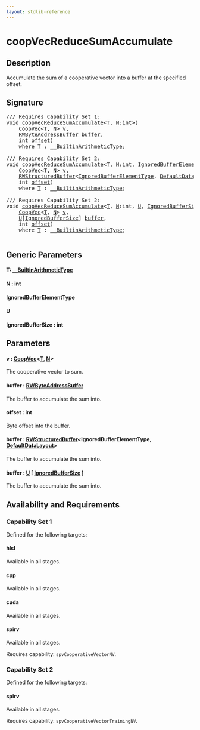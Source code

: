 ```yaml
---
layout: stdlib-reference
---
```


# coopVecReduceSumAccumulate

## Description

Accumulate the sum of a cooperative vector into a buffer at the specified offset.



## Signature 

<pre>
/// Requires Capability Set 1:
<span class="code_keyword">void</span> <a href="coopvecreducesumaccumulate-47dg.md">coopVecReduceSumAccumulate</a>&lt;<a href="coopvecreducesumaccumulate-47dg.md#typeparam-T" class="code_type">T</a>, <a href="coopvecreducesumaccumulate-47dg.md#decl-N" class="code_var">N</a>:<span class="code_keyword">int</span>&gt;(
    <a href="../types/coopvec-04/index.md" class="code_type">CoopVec</a>&lt;<a href="coopvecreducesumaccumulate-47dg.md#typeparam-T" class="code_type">T</a>, <a href="coopvecreducesumaccumulate-47dg.md#decl-N" class="code_var">N</a>&gt; <a href="coopvecreducesumaccumulate-47dg.md#decl-v" class="code_param">v</a>,
    <a href="../types/rwbyteaddressbuffer-0126d/index.md" class="code_type">RWByteAddressBuffer</a> <a href="coopvecreducesumaccumulate-47dg.md#decl-buffer" class="code_param">buffer</a>,
    <span class="code_keyword">int</span> <a href="coopvecreducesumaccumulate-47dg.md#decl-offset" class="code_param">offset</a>)
    <span class='code_keyword'>where</span> <a href="coopvecreducesumaccumulate-47dg.md#typeparam-T" class="code_type">T</a> : <a href="../interfaces/0_builtinarithmetictype-029j/index.md" class="code_type">__BuiltinArithmeticType</a>;

/// Requires Capability Set 2:
<span class="code_keyword">void</span> <a href="coopvecreducesumaccumulate-47dg.md">coopVecReduceSumAccumulate</a>&lt;<a href="coopvecreducesumaccumulate-47dg.md#typeparam-T" class="code_type">T</a>, <a href="coopvecreducesumaccumulate-47dg.md#decl-N" class="code_var">N</a>:<span class="code_keyword">int</span>, <a href="coopvecreducesumaccumulate-47dg.md#typeparam-IgnoredBufferElementType" class="code_type">IgnoredBufferElementType</a>&gt;(
    <a href="../types/coopvec-04/index.md" class="code_type">CoopVec</a>&lt;<a href="coopvecreducesumaccumulate-47dg.md#typeparam-T" class="code_type">T</a>, <a href="coopvecreducesumaccumulate-47dg.md#decl-N" class="code_var">N</a>&gt; <a href="coopvecreducesumaccumulate-47dg.md#decl-v" class="code_param">v</a>,
    <a href="../types/rwstructuredbuffer-012c/index.md" class="code_type">RWStructuredBuffer</a>&lt;<a href="coopvecreducesumaccumulate-47dg.md#typeparam-IgnoredBufferElementType" class="code_type">IgnoredBufferElementType</a>, <a href="../types/defaultdatalayout-07b/index.md" class="code_type">DefaultDataLayout</a>&gt; <a href="coopvecreducesumaccumulate-47dg.md#decl-buffer" class="code_param">buffer</a>,
    <span class="code_keyword">int</span> <a href="coopvecreducesumaccumulate-47dg.md#decl-offset" class="code_param">offset</a>)
    <span class='code_keyword'>where</span> <a href="coopvecreducesumaccumulate-47dg.md#typeparam-T" class="code_type">T</a> : <a href="../interfaces/0_builtinarithmetictype-029j/index.md" class="code_type">__BuiltinArithmeticType</a>;

/// Requires Capability Set 2:
<span class="code_keyword">void</span> <a href="coopvecreducesumaccumulate-47dg.md">coopVecReduceSumAccumulate</a>&lt;<a href="coopvecreducesumaccumulate-47dg.md#typeparam-T" class="code_type">T</a>, <a href="coopvecreducesumaccumulate-47dg.md#decl-N" class="code_var">N</a>:<span class="code_keyword">int</span>, <a href="coopvecreducesumaccumulate-47dg.md#typeparam-U" class="code_type">U</a>, <a href="coopvecreducesumaccumulate-47dg.md#decl-IgnoredBufferSize" class="code_var">IgnoredBufferSize</a>:<span class="code_keyword">int</span>&gt;(
    <a href="../types/coopvec-04/index.md" class="code_type">CoopVec</a>&lt;<a href="coopvecreducesumaccumulate-47dg.md#typeparam-T" class="code_type">T</a>, <a href="coopvecreducesumaccumulate-47dg.md#decl-N" class="code_var">N</a>&gt; <a href="coopvecreducesumaccumulate-47dg.md#decl-v" class="code_param">v</a>,
    <a href="coopvecreducesumaccumulate-47dg.md#typeparam-U" class="code_type">U</a>[<a href="coopvecreducesumaccumulate-47dg.md#decl-IgnoredBufferSize" class="code_var">IgnoredBufferSize</a>] <a href="coopvecreducesumaccumulate-47dg.md#decl-buffer" class="code_param">buffer</a>,
    <span class="code_keyword">int</span> <a href="coopvecreducesumaccumulate-47dg.md#decl-offset" class="code_param">offset</a>)
    <span class='code_keyword'>where</span> <a href="coopvecreducesumaccumulate-47dg.md#typeparam-T" class="code_type">T</a> : <a href="../interfaces/0_builtinarithmetictype-029j/index.md" class="code_type">__BuiltinArithmeticType</a>;

</pre>

## Generic Parameters

####  <a id="typeparam-T"></a>T: [\_\_BuiltinArithmeticType](../interfaces/0_builtinarithmetictype-029j/index.md)
####  <a id="decl-N"></a>N  : int
####  <a id="typeparam-IgnoredBufferElementType"></a>IgnoredBufferElementType
####  <a id="typeparam-U"></a>U
####  <a id="decl-IgnoredBufferSize"></a>IgnoredBufferSize  : int

## Parameters

####  <a id="decl-v"></a>v  : [CoopVec](../types/coopvec-04/index.md)\<[T](../types/coopvec-04/index.md#typeparam-T), [N](../types/coopvec-04/index.md#decl-N)\>
The cooperative vector to sum.

####  <a id="decl-buffer"></a>buffer  : [RWByteAddressBuffer](../types/rwbyteaddressbuffer-0126d/index.md)
The buffer to accumulate the sum into.

####  <a id="decl-offset"></a>offset  : int
Byte offset into the buffer.

####  <a id="decl-buffer"></a>buffer  : [RWStructuredBuffer](../types/rwstructuredbuffer-012c/index.md)\<IgnoredBufferElementType, [DefaultDataLayout](../types/defaultdatalayout-07b/index.md)\>
The buffer to accumulate the sum into.

####  <a id="decl-buffer"></a>buffer  : [U](coopvecreducesumaccumulate-47dg.md#typeparam-U) \[ [IgnoredBufferSize](coopvecreducesumaccumulate-47dg.md#decl-IgnoredBufferSize) \]
The buffer to accumulate the sum into.


## Availability and Requirements

### Capability Set 1

Defined for the following targets:

#### hlsl
Available in all stages.

#### cpp
Available in all stages.

#### cuda
Available in all stages.

#### spirv
Available in all stages.

Requires capability: `spvCooperativeVectorNV`.

### Capability Set 2

Defined for the following targets:

#### spirv
Available in all stages.

Requires capability: `spvCooperativeVectorTrainingNV`.



<script>
// Fix .md links to .html when on ReadTheDocs
if (window.location.hostname.includes('readthedocs') || 
    window.location.hostname.includes('rtfd.io')) {
  document.addEventListener('DOMContentLoaded', function() {
    const links = document.querySelectorAll('a');
    links.forEach(link => {
      const href = link.getAttribute('href');
      if (href && href.includes('.md')) {
        // This regex will handle .md links with or without fragment identifiers or query parameters
        link.href = link.href.replace(/(.+)\.md(#[^?]*)?(\?.*)?$/, '$1.html$2$3');
      }
    });
  });
}
</script>
